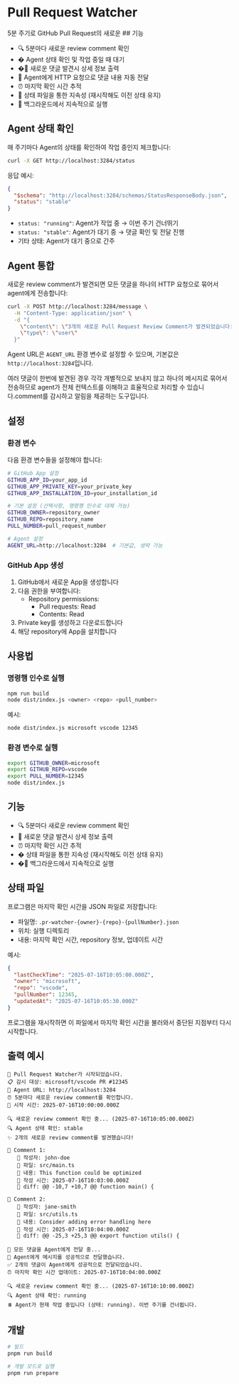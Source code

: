 # Pull Request Watcher

5분 주기로 GitHub Pull Request의 새로운 ## 기능

- 🔍 5분마다 새로운 review comment 확인
- � Agent 상태 확인 및 작업 중일 때 대기
- �📝 새로운 댓글 발견시 상세 정보 출력
- 🤖 Agent에게 HTTP 요청으로 댓글 내용 자동 전달
- ⏰ 마지막 확인 시간 추적
- 💾 상태 파일을 통한 지속성 (재시작해도 이전 상태 유지)
- 🚀 백그라운드에서 지속적으로 실행

## Agent 상태 확인

매 주기마다 Agent의 상태를 확인하여 작업 중인지 체크합니다:

```bash
curl -X GET http://localhost:3284/status
```

응답 예시:
```json
{
  "$schema": "http://localhost:3284/schemas/StatusResponseBody.json",
  "status": "stable"
}
```

- `status: "running"`: Agent가 작업 중 → 이번 주기 건너뛰기
- `status: "stable"`: Agent가 대기 중 → 댓글 확인 및 전달 진행
- 기타 상태: Agent가 대기 중으로 간주

## Agent 통합

새로운 review comment가 발견되면 모든 댓글을 하나의 HTTP 요청으로 묶어서 agent에게 전송합니다:

```bash
curl -X POST http://localhost:3284/message \
  -H "Content-Type: application/json" \
  -d "{
    \"content\": \"3개의 새로운 Pull Request Review Comment가 발견되었습니다: ...\",
    \"type\": \"user\"
  }"
```

Agent URL은 `AGENT_URL` 환경 변수로 설정할 수 있으며, 기본값은 `http://localhost:3284`입니다.

여러 댓글이 한번에 발견된 경우 각각 개별적으로 보내지 않고 하나의 메시지로 묶어서 전송하므로 agent가 전체 컨텍스트를 이해하고 효율적으로 처리할 수 있습니다.comment를 감시하고 알림을 제공하는 도구입니다.

## 설정

### 환경 변수

다음 환경 변수들을 설정해야 합니다:

```bash
# GitHub App 설정
GITHUB_APP_ID=your_app_id
GITHUB_APP_PRIVATE_KEY=your_private_key
GITHUB_APP_INSTALLATION_ID=your_installation_id

# 기본 설정 (선택사항, 명령행 인수로 대체 가능)
GITHUB_OWNER=repository_owner
GITHUB_REPO=repository_name
PULL_NUMBER=pull_request_number

# Agent 설정
AGENT_URL=http://localhost:3284  # 기본값, 생략 가능
```

### GitHub App 생성

1. GitHub에서 새로운 App을 생성합니다
2. 다음 권한을 부여합니다:
   - Repository permissions:
     - Pull requests: Read
     - Contents: Read
3. Private key를 생성하고 다운로드합니다
4. 해당 repository에 App을 설치합니다

## 사용법

### 명령행 인수로 실행

```bash
npm run build
node dist/index.js <owner> <repo> <pull_number>
```

예시:
```bash
node dist/index.js microsoft vscode 12345
```

### 환경 변수로 실행

```bash
export GITHUB_OWNER=microsoft
export GITHUB_REPO=vscode
export PULL_NUMBER=12345
node dist/index.js
```

## 기능

- 🔍 5분마다 새로운 review comment 확인
- 📝 새로운 댓글 발견시 상세 정보 출력
- ⏰ 마지막 확인 시간 추적
- � 상태 파일을 통한 지속성 (재시작해도 이전 상태 유지)
- �🚀 백그라운드에서 지속적으로 실행

## 상태 파일

프로그램은 마지막 확인 시간을 JSON 파일로 저장합니다:
- 파일명: `.pr-watcher-{owner}-{repo}-{pullNumber}.json`
- 위치: 실행 디렉토리
- 내용: 마지막 확인 시간, repository 정보, 업데이트 시간

예시:
```json
{
  "lastCheckTime": "2025-07-16T10:05:00.000Z",
  "owner": "microsoft",
  "repo": "vscode",
  "pullNumber": 12345,
  "updatedAt": "2025-07-16T10:05:30.000Z"
}
```

프로그램을 재시작하면 이 파일에서 마지막 확인 시간을 불러와서 중단된 지점부터 다시 시작합니다.

## 출력 예시

```
🚀 Pull Request Watcher가 시작되었습니다.
📋 감시 대상: microsoft/vscode PR #12345
🤖 Agent URL: http://localhost:3284
⏰ 5분마다 새로운 review comment를 확인합니다.
📅 시작 시간: 2025-07-16T10:00:00.000Z

🔍 새로운 review comment 확인 중... (2025-07-16T10:05:00.000Z)
🔍 Agent 상태 확인: stable
✨ 2개의 새로운 review comment를 발견했습니다!

📝 Comment 1:
   👤 작성자: john-doe
   📂 파일: src/main.ts
   💬 내용: This function could be optimized
   📅 작성 시간: 2025-07-16T10:03:00.000Z
   🔗 diff: @@ -10,7 +10,7 @@ function main() {

📝 Comment 2:
   👤 작성자: jane-smith
   📂 파일: src/utils.ts
   💬 내용: Consider adding error handling here
   📅 작성 시간: 2025-07-16T10:04:00.000Z
   🔗 diff: @@ -25,3 +25,3 @@ export function utils() {

🤖 모든 댓글을 Agent에게 전달 중...
🤖 Agent에게 메시지를 성공적으로 전달했습니다.
✅ 2개의 댓글이 Agent에게 성공적으로 전달되었습니다.
⏰ 마지막 확인 시간 업데이트: 2025-07-16T10:04:00.000Z

🔍 새로운 review comment 확인 중... (2025-07-16T10:10:00.000Z)
🔍 Agent 상태 확인: running
⏸️ Agent가 현재 작업 중입니다 (상태: running). 이번 주기를 건너뜁니다.
```

## 개발

```bash
# 빌드
pnpm run build

# 개발 모드로 실행
pnpm run prepare
```
